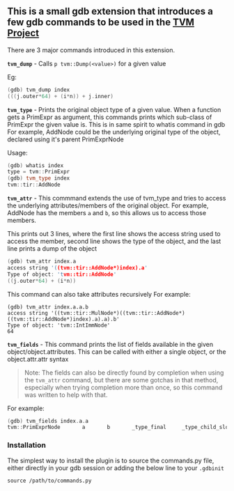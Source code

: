 ## This is a small gdb extension that introduces a few gdb commands to be used in the [TVM Project](https://github.com/apache/tvm)

There are 3 major commands introduced in this extension.

**`tvm_dump`** - Calls `p tvm::Dump(<value>)` for a given value

Eg:
```c++
(gdb) tvm_dump index
(((j.outer*64) + (i*n)) + j.inner)
```

**`tvm_type`** - Prints the original object type of a given value. When a function gets a PrimExpr as argument, this commands prints which sub-class of PrimExpr the given value is. This is in same spirit to whatis command in gdb
For example, AddNode could be the underlying original type of the object, declared using it's parent PrimExprNode

Usage:
```c++
(gdb) whatis index
type = tvm::PrimExpr
(gdb) tvm_type index
tvm::tir::AddNode
```

**`tvm_attr`** - This commmand extends the use of tvm_type and tries to access the underlying attributes/members of the original object.
For example, AddNode has the members `a` and `b`, so this allows us to access those members.

This prints out 3 lines, where the first line shows the access string used to access the member, second line shows the type of the object, and the last line prints a dump of the object

```c++
(gdb) tvm_attr index.a
access string '((tvm::tir::AddNode*)index).a'
Type of object: 'tvm::tir::AddNode'
((j.outer*64) + (i*n))
```

This command can also take attributes recursively
For example:
```c+++
(gdb) tvm_attr index.a.a.b
access string '((tvm::tir::MulNode*)((tvm::tir::AddNode*)((tvm::tir::AddNode*)index).a).a).b'
Type of object: 'tvm::IntImmNode'
64
```

**`tvm_fields`** - This command prints the list of fields available in the given object/object.attributes. This can be called with either a single object, or the object.attr.attr syntax

> Note: The fields can also be directly found by <tab> completion when using the `tvm_attr` command, but there are some gotchas in that method, especially when trying completion more than once, so this command was written to help with that.

For example:
```c++
(gdb) tvm_fields index.a.a
tvm::PrimExprNode       a       b       _type_final     _type_child_slots
```

### Installation

The simplest way to install the plugin is to source the commands.py file, either directly in your gdb session or adding the below line to your `.gdbinit`

`source /path/to/commands.py`

